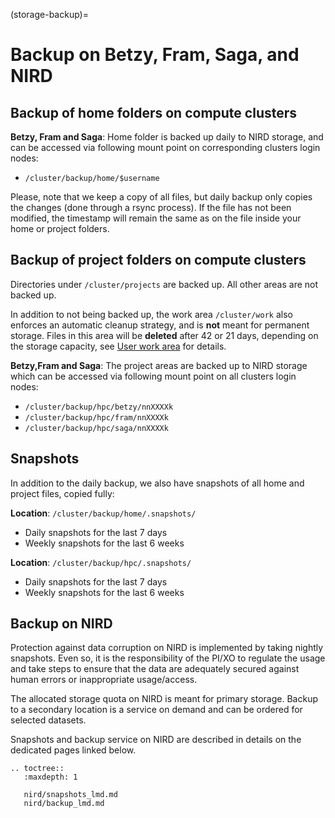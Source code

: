 (storage-backup)=

# Backup on Betzy, Fram, Saga, and NIRD


## Backup of home folders on compute clusters

**Betzy, Fram and Saga**: Home folder is backed up daily to NIRD storage, and can be accessed via following mount point on corresponding clusters login nodes:
- `/cluster/backup/home/$username`

Please, note that we keep a copy of all files, but daily backup only copies the changes (done through a rsync process). If the file has not been modified, the timestamp will remain the same as on the file inside your home or project folders.

## Backup of project folders on compute clusters 

Directories under `/cluster/projects` are backed up. All other areas are not backed up.

In addition to not being backed up, the work area `/cluster/work` also enforces
an automatic cleanup strategy, and is **not** meant for permanent storage.
Files in this area will be **deleted** after 42 or 21 days, depending on the storage capacity,
see [User work area](user-work-area) for details.

**Betzy,Fram and Saga**: The project areas are backed up to NIRD storage which can be accessed via following mount point on all clusters login nodes:
- `/cluster/backup/hpc/betzy/nnXXXXk`
- `/cluster/backup/hpc/fram/nnXXXXk`
- `/cluster/backup/hpc/saga/nnXXXXk`

## Snapshots

In addition to the daily backup, we also have snapshots of all home and project files, copied fully:

**Location**: `/cluster/backup/home/.snapshots/`
- Daily snapshots for the last 7 days
- Weekly snapshots for the last 6 weeks

**Location**: `/cluster/backup/hpc/.snapshots/`
- Daily snapshots for the last 7 days
- Weekly snapshots for the last 6 weeks


## Backup on NIRD

Protection against data corruption on NIRD is implemented by taking nightly snapshots. Even so, it is the responsibility of the PI/XO to regulate the usage and take steps to ensure that the data are adequately secured against human errors or inappropriate usage/access.

The allocated storage quota on NIRD is meant for primary storage. Backup to a secondary location is a service on demand and can be ordered for selected datasets.

Snapshots and backup service on NIRD are described in details on the dedicated pages linked below.

```{eval-rst}
.. toctree::
   :maxdepth: 1

   nird/snapshots_lmd.md
   nird/backup_lmd.md
```
